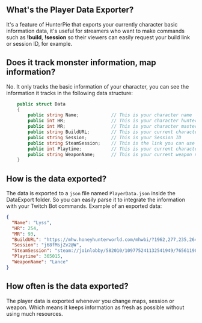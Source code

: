 ## What's the Player Data Exporter?
It's a feature of HunterPie that exports your currently character basic information data, it's useful for streamers who want to make commands such as **!build**, **!session** so their viewers can easily request your build link or session ID, for example.

## Does it track monster information, map information?
No. It only tracks the basic information of your character, you can see the information it tracks in the following data structure:

```cs
    public struct Data
    {
        public string Name;            // This is your character name
        public int HR;                 // This is your character hunter rank
        public int MR;                 // This is your character master rank
        public string BuildURL;        // This is your current character build link to Honey Hunters World
        public string Session;         // This is your Session ID
        public string SteamSession;    // This is the link you can use so people can join your session directly from Steam
        public int Playtime;           // This is your current character playtime in seconds
        public string WeaponName;      // This is your current weapon name
    }
```

## How is the data exported?
The data is exported to a `json` file named `PlayerData.json` inside the DataExport folder. So you can easily parse it to integrate the information with your Twitch Bot commands.
Example of an exported data:
```json
{
  "Name": "Lyss",
  "HR": 254,
  "MR": 93,
  "BuildURL": "https://mhw.honeyhunterworld.com/mhwbi/?1962,277,235,264,169,244,65,-;;;;-at6;at5;de4;el4;el4,0,0,209,0,0,209,96,0,96,19,0,224,64,16,96,0,0,224,90,90,3:16:10:0:0:0:0",
  "Session": "j68fMsjZv2@W",
  "SteamSession": "steam://joinlobby/582010/109775241132541949/76561198067758630",
  "Playtime": 365015,
  "WeaponName": "Lance"
}
```

## How often is the data exported?
The player data is exported whenever you change maps, session or weapon. Which means it keeps information as fresh as possible without using much resources.